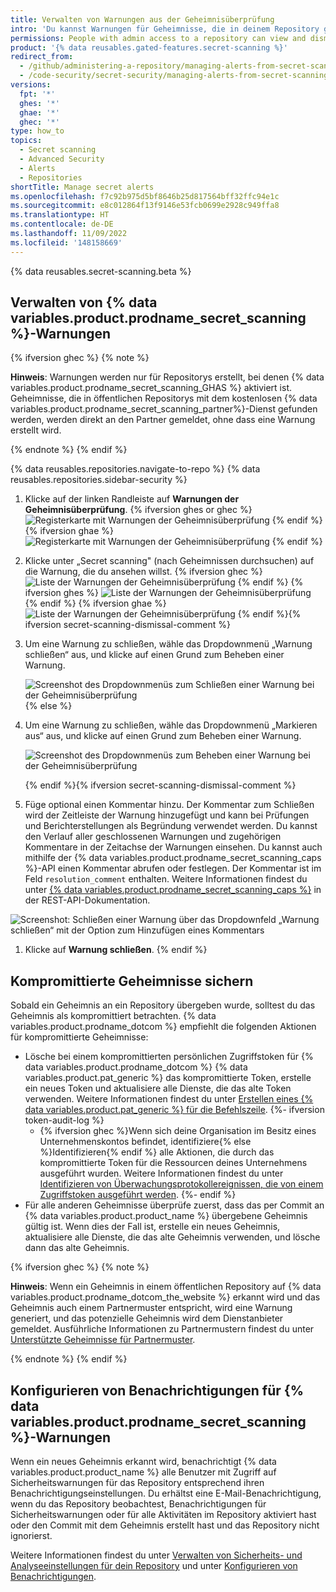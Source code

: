 ```yaml
---
title: Verwalten von Warnungen aus der Geheimnisüberprüfung
intro: 'Du kannst Warnungen für Geheimnisse, die in deinem Repository geprüft wurden, anzeigen und schließen.'
permissions: People with admin access to a repository can view and dismiss alerts.
product: '{% data reusables.gated-features.secret-scanning %}'
redirect_from:
  - /github/administering-a-repository/managing-alerts-from-secret-scanning
  - /code-security/secret-security/managing-alerts-from-secret-scanning
versions:
  fpt: '*'
  ghes: '*'
  ghae: '*'
  ghec: '*'
type: how_to
topics:
  - Secret scanning
  - Advanced Security
  - Alerts
  - Repositories
shortTitle: Manage secret alerts
ms.openlocfilehash: f7c92b975d5bf8646b25d817564bff32ffc94e1c
ms.sourcegitcommit: e8c012864f13f9146e53fcb0699e2928c949ffa8
ms.translationtype: HT
ms.contentlocale: de-DE
ms.lasthandoff: 11/09/2022
ms.locfileid: '148158669'
---
```

{% data reusables.secret-scanning.beta %}

## Verwalten von {% data variables.product.prodname_secret_scanning %}-Warnungen

{% ifversion ghec %} {% note %}

**Hinweis**: Warnungen werden nur für Repositorys erstellt, bei denen {% data variables.product.prodname_secret_scanning_GHAS %} aktiviert ist. Geheimnisse, die in öffentlichen Repositorys mit dem kostenlosen {% data variables.product.prodname_secret_scanning_partner%}-Dienst gefunden werden, werden direkt an den Partner gemeldet, ohne dass eine Warnung erstellt wird.

{% endnote %} {% endif %}

{% data reusables.repositories.navigate-to-repo %} {% data reusables.repositories.sidebar-security %}
1. Klicke auf der linken Randleiste auf **Warnungen der Geheimnisüberprüfung**.
   {% ifversion ghes or ghec %} ![Registerkarte mit Warnungen der Geheimnisüberprüfung](/assets/images/help/repository/sidebar-secrets.png) {% endif %} {% ifversion ghae %} ![Registerkarte mit Warnungen der Geheimnisüberprüfung](/assets/images/enterprise/github-ae/repository/sidebar-secrets-ghae.png) {% endif %}
1. Klicke unter „Secret scanning" (nach Geheimnissen durchsuchen) auf die Warnung, die du ansehen willst.
   {% ifversion ghec %} ![Liste der Warnungen der Geheimnisüberprüfung](/assets/images/help/repository/secret-scanning-click-alert.png) {% endif %} {% ifversion ghes %} ![Liste der Warnungen der Geheimnisüberprüfung](/assets/images/help/repository/secret-scanning-click-alert-ghe.png) {% endif %} {% ifversion ghae %} ![Liste der Warnungen der Geheimnisüberprüfung](/assets/images/enterprise/github-ae/repository/secret-scanning-click-alert-ghae.png) {% endif %}{% ifversion secret-scanning-dismissal-comment %}
1. Um eine Warnung zu schließen, wähle das Dropdownmenü „Warnung schließen“ aus, und klicke auf einen Grund zum Beheben einer Warnung.

   ![Screenshot des Dropdownmenüs zum Schließen einer Warnung bei der Geheimnisüberprüfung](/assets/images/help/repository/secret-scanning-dismiss-alert.png){% else %}
1. Um eine Warnung zu schließen, wähle das Dropdownmenü „Markieren aus“ aus, und klicke auf einen Grund zum Beheben einer Warnung. 
  
   ![Screenshot des Dropdownmenüs zum Beheben einer Warnung bei der Geheimnisüberprüfung](/assets/images/enterprise/3.2/repository/secret-scanning-resolve-alert-ghe.png)

   {% endif %}{% ifversion secret-scanning-dismissal-comment %}
1. Füge optional einen Kommentar hinzu. Der Kommentar zum Schließen wird der Zeitleiste der Warnung hinzugefügt und kann bei Prüfungen und Berichterstellungen als Begründung verwendet werden. Du kannst den Verlauf aller geschlossenen Warnungen und zugehörigen Kommentare in der Zeitachse der Warnungen einsehen. Du kannst auch mithilfe der {% data variables.product.prodname_secret_scanning_caps %}-API einen Kommentar abrufen oder festlegen. Der Kommentar ist im Feld `resolution_comment` enthalten. Weitere Informationen findest du unter [{% data variables.product.prodname_secret_scanning_caps %}](/rest/secret-scanning#update-a-secret-scanning-alert) in der REST-API-Dokumentation.

  ![Screenshot: Schließen einer Warnung über das Dropdownfeld „Warnung schließen“ mit der Option zum Hinzufügen eines Kommentars](/assets/images/help/repository/secret-scanning-dismissal-comment.png)

1. Klicke auf **Warnung schließen**.
{% endif %}

## Kompromittierte Geheimnisse sichern

Sobald ein Geheimnis an ein Repository übergeben wurde, solltest du das Geheimnis als kompromittiert betrachten. {% data variables.product.prodname_dotcom %} empfiehlt die folgenden Aktionen für kompromittierte Geheimnisse:

- Lösche bei einem kompromittierten persönlichen Zugriffstoken für {% data variables.product.prodname_dotcom %} {% data variables.product.pat_generic %} das kompromittierte Token, erstelle ein neues Token und aktualisiere alle Dienste, die das alte Token verwenden. Weitere Informationen findest du unter [Erstellen eines {% data variables.product.pat_generic %} für die Befehlszeile](/github/authenticating-to-github/creating-a-personal-access-token-for-the-command-line).
{%- ifversion token-audit-log %}
  - {% ifversion ghec %}Wenn sich deine Organisation im Besitz eines Unternehmenskontos befindet, identifiziere{% else %}Identifizieren{% endif %} alle Aktionen, die durch das kompromittierte Token für die Ressourcen deines Unternehmens ausgeführt wurden. Weitere Informationen findest du unter [Identifizieren von Überwachungsprotokollereignissen, die von einem Zugriffstoken ausgeführt werden](/admin/monitoring-activity-in-your-enterprise/reviewing-audit-logs-for-your-enterprise/identifying-audit-log-events-performed-by-an-access-token).
{%- endif %}
- Für alle anderen Geheimnisse überprüfe zuerst, dass das per Commit an {% data variables.product.product_name %} übergebene Geheimnis gültig ist. Wenn dies der Fall ist, erstelle ein neues Geheimnis, aktualisiere alle Dienste, die das alte Geheimnis verwenden, und lösche dann das alte Geheimnis.

{% ifversion ghec %} {% note %}

**Hinweis**: Wenn ein Geheimnis in einem öffentlichen Repository auf {% data variables.product.prodname_dotcom_the_website %} erkannt wird und das Geheimnis auch einem Partnermuster entspricht, wird eine Warnung generiert, und das potenzielle Geheimnis wird dem Dienstanbieter gemeldet. Ausführliche Informationen zu Partnermustern findest du unter [Unterstützte Geheimnisse für Partnermuster](/code-security/secret-scanning/secret-scanning-patterns#supported-secrets-for-partner-patterns).

{% endnote %} {% endif %}

## Konfigurieren von Benachrichtigungen für {% data variables.product.prodname_secret_scanning %}-Warnungen

Wenn ein neues Geheimnis erkannt wird, benachrichtigt {% data variables.product.product_name %} alle Benutzer mit Zugriff auf Sicherheitswarnungen für das Repository entsprechend ihren Benachrichtigungseinstellungen. Du erhältst eine E-Mail-Benachrichtigung, wenn du das Repository beobachtest, Benachrichtigungen für Sicherheitswarnungen oder für alle Aktivitäten im Repository aktiviert hast oder den Commit mit dem Geheimnis erstellt hast und das Repository nicht ignorierst.

Weitere Informationen findest du unter [Verwalten von Sicherheits- und Analyseeinstellungen für dein Repository](/github/administering-a-repository/managing-security-and-analysis-settings-for-your-repository#granting-access-to-security-alerts) und unter [Konfigurieren von Benachrichtigungen](/github/managing-subscriptions-and-notifications-on-github/configuring-notifications#configuring-your-watch-settings-for-an-individual-repository).
